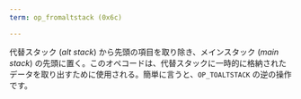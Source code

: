```yaml
---
term: op_fromaltstack (0x6c)

---
```

代替スタック (*alt stack*) から先頭の項目を取り除き、メインスタック (*main stack*) の先頭に置く。このオペコードは、代替スタックに一時的に格納されたデータを取り出すために使用される。簡単に言うと、`OP_TOALTSTACK` の逆の操作です。